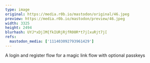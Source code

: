 ```yaml
---
type: image
original: https://media.r0b.io/mastodon/original/46.jpeg
preview: https://media.r0b.io/mastodon/preview/46.jpeg
width: 3325
height: 2494
blurhash: UYJ*xDj]M{fkIURjRjfR00R*t7j[xuRjt7j[
refs:
  mastodon_media: ['111403092793961429']
---
```


A login and register flow for a magic link flow with optional passkeys 
